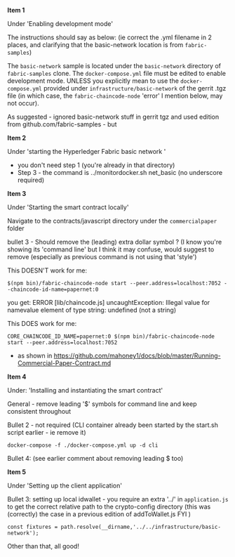 **Item 1**

Under 'Enabling development mode'

The instructions should say as below:  (ie correct the .yml filename in 2 places, and clarifying that the basic-network location is from `fabric-samples`)

The `basic-network` sample is located under the `basic-network` directory of `fabric-samples` clone. The `docker-compose.yml` file must be edited to enable development mode. UNLESS you explicitly mean to use the `docker-compose.yml` provided under `infrastructure/basic-network` of the gerrit .tgz file (in which case, the `fabric-chaincode-node` 'error' I mention below, may not occur).

As suggested - ignored basic-network stuff in gerrit tgz and used edition from github.com/fabric-samples - but 


**Item 2**

Under 'starting the Hyperledger Fabric basic network ' 

 - you don't need step 1 (you're already in that directory)
 - Step 3 - the command is  ../monitordocker.sh net_basic  (no underscore required)


**Item 3**

Under 'Starting the smart contract locally'

Navigate to the contracts/javascript directory under the `commercialpaper` folder


bullet 3 - Should remove the (leading) extra dollar symbol ? (I know you're showing its 'command line' but I think it may confuse, would suggest to remove (especially as previous command is not using that 'style')


This DOESN'T work for me: 

`$(npm bin)/fabric-chaincode-node start --peer.address=localhost:7052 --chaincode-id-name=papernet:0`

you get:
ERROR [lib/chaincode.js] uncaughtException: Illegal value for namevalue element of type string: undefined (not a string) 

This DOES work for me:

`CORE_CHAINCODE_ID_NAME=papernet:0 $(npm bin)/fabric-chaincode-node start --peer.address=localhost:7052`

- as shown in https://github.com/mahoney1/docs/blob/master/Running-Commercial-Paper-Contract.md

**Item 4**

Under:  'Installing and instantiating the smart contract'

General - remove leading '$' symbols for command line and keep consistent throughout

Bullet 2 - not required (CLI container already been started by the start.sh script earlier - ie remove it)

`docker-compose -f ./docker-compose.yml up -d cli`

Bullet 4:  (see earlier comment about removing leading $ too)


**Item 5**

Under 'Setting up the client application'

Bullet 3: setting up local idwallet - you require an extra '../' in `application.js` to get the correct relative path to the crypto-config directory (this was (correctly) the case in a previous edition of addToWallet.js FYI )

`const fixtures = path.resolve(__dirname,'../../infrastructure/basic-network');`

Other than that, all good!


